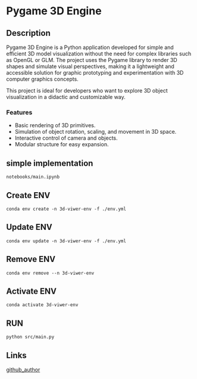 # Pygame 3D Engine

## Description  

Pygame 3D Engine is a Python application developed for simple and efficient 3D model visualization without the need for complex libraries such as OpenGL or GLM. The project uses the Pygame library to render 3D shapes and simulate visual perspectives, making it a lightweight and accessible solution for graphic prototyping and experimentation with 3D computer graphics concepts.  

This project is ideal for developers who want to explore 3D object visualization in a didactic and customizable way.  

### Features  

- Basic rendering of 3D primitives.  
- Simulation of object rotation, scaling, and movement in 3D space.  
- Interactive control of camera and objects.  
- Modular structure for easy expansion.  

## simple implementation

``` notebooks/main.ipynb ```

## Create ENV

``` conda env create -n 3d-viwer-env -f ./env.yml ```

## Update ENV

``` conda env update -n 3d-viwer-env -f ./env.yml ```

## Remove ENV

``` conda env remove --n 3d-viwer-env ```

## Activate ENV

``` conda activate 3d-viwer-env ```

## RUN

``` python src/main.py ```


## Links

[github_author](https://github.com/Diegoomal)